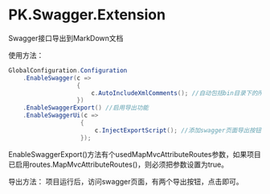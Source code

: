 # PK.Swagger.Extension
Swagger接口导出到MarkDown文档

使用方法：

```C#
GlobalConfiguration.Configuration
    .EnableSwagger(c =>
                   {
                       c.AutoIncludeXmlComments(); //自动包括bin目录下的所有XML文件
                   })
    .EnableSwaggerExport() //启用导出功能
    .EnableSwaggerUi(c =>
                    {
                        c.InjectExportScript(); //添加swagger页面导出按钮
                    });
```
EnableSwaggerExport()方法有个usedMapMvcAttributeRoutes参数，如果项目已启用routes.MapMvcAttributeRoutes()，则必须把参数设置为true。

导出方法：
项目运行后，访问swagger页面，有两个导出按钮，点击即可。
